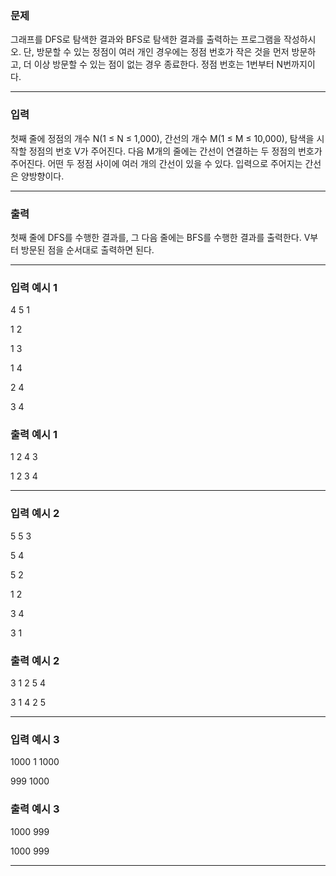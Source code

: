 ### 문제
<div class="problem-text" id="problem_description">
<p>그래프를 DFS로 탐색한 결과와 BFS로 탐색한 결과를 출력하는 프로그램을 작성하시오. 단, 방문할 수 있는 정점이 여러 개인 경우에는 정점 번호가 작은 것을 먼저 방문하고, 더 이상 방문할 수 있는 점이 없는 경우 종료한다. 정점 번호는 1번부터 N번까지이다.</p>
</div>
<hr/>

### 입력
<p>첫째 줄에 정점의 개수 N(1 ≤ N ≤ 1,000), 간선의 개수 M(1 ≤ M ≤ 10,000), 탐색을 시작할 정점의 번호 V가 주어진다. 다음 M개의 줄에는 간선이 연결하는 두 정점의 번호가 주어진다. 어떤 두 정점 사이에 여러 개의 간선이 있을 수 있다. 입력으로 주어지는 간선은 양방향이다.</p>
<hr/>

### 출력
<p>첫째 줄에 DFS를 수행한 결과를, 그 다음 줄에는 BFS를 수행한 결과를 출력한다. V부터 방문된 점을 순서대로 출력하면 된다.</p>
<hr/>

### 입력 예시 1
4 5 1
1 2
1 3
1 4
2 4
3 4

### 출력 예시 1
1 2 4 3
1 2 3 4

<hr/>

### 입력 예시 2
5 5 3
5 4
5 2
1 2
3 4
3 1

### 출력 예시 2
3 1 2 5 4
3 1 4 2 5

<hr/>

### 입력 예시 3
1000 1 1000
999 1000

### 출력 예시 3
1000 999
1000 999

<hr/>

